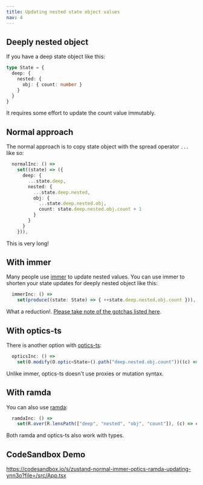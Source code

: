 ```yaml
---
title: Updating nested state object values
nav: 4
---
```


## Deeply nested object

If you have a deep state object like this:

```ts
type State = {
  deep: {
    nested: {
      obj: { count: number }
    }
  }
}
```

It requires some effort to update the count value immutably.

## Normal approach

The normal approach is to copy state object with the spread operator `...` like so:

```ts
  normalInc: () =>
    set((state) => ({
      deep: {
        ...state.deep,
        nested: {
          ...state.deep.nested,
          obj: {
            ...state.deep.nested.obj,
            count: state.deep.nested.obj.count + 1
          }
        }
      }
    })),
```

This is very long!

## With immer

Many people use [immer](https://github.com/immerjs/immer) to update nested values. You can use immer to shorten your state updates for deeply nested object like this:

```ts
  immerInc: () =>
    set(produce((state: State) => { ++state.deep.nested.obj.count })),
```

What a reduction!. [Please take note of the gotchas listed here](./gotchas.md).



## With optics-ts

There is another option with [optics-ts](https://github.com/akheron/optics-ts/):

```ts
  opticsInc: () =>
    set(O.modify(O.optic<State>().path("deep.nested.obj.count"))((c) => c + 1)),
```

Unlike immer, optics-ts doesn't use proxies or mutation syntax.

## With ramda

You can also use [ramda](https://ramdajs.com/):

```ts
  ramdaInc: () =>
    set(R.over(R.lensPath(["deep", "nested", "obj", "count"]), (c) => c + 1)),
```

Both ramda and optics-ts also work with types.

## CodeSandbox Demo

https://codesandbox.io/s/zustand-normal-immer-optics-ramda-updating-ynn3o?file=/src/App.tsx
